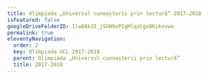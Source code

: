 ```yaml
---
title: Olimpiada „Universul cunoașterii prin lectură” 2017-2018
isFeatured: false
googleDriveFolderID: 1lw8Ak35_jSGN9xPIgMlqzCgs8Kikxvwo
permalink: true
eleventyNavigation:
  order: 2
  key: Olimpiada UCL 2017-2018
  parent: Olimpiada „Universul cunoașterii prin lectură”
  title: 2017-2018
---
```

